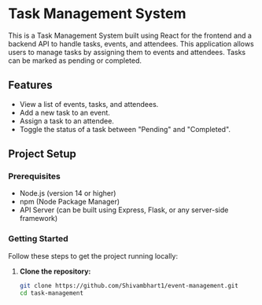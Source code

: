 # Task Management System

This is a Task Management System built using React for the frontend and a backend API to handle tasks, events, and attendees. This application allows users to manage tasks by assigning them to events and attendees. Tasks can be marked as pending or completed.

## Features

- View a list of events, tasks, and attendees.
- Add a new task to an event.
- Assign a task to an attendee.
- Toggle the status of a task between "Pending" and "Completed".

## Project Setup

### Prerequisites

- Node.js (version 14 or higher)
- npm (Node Package Manager)
- API Server (can be built using Express, Flask, or any server-side framework)

### Getting Started

Follow these steps to get the project running locally:

1. **Clone the repository:**
   ```bash
   git clone https://github.com/Shivambhart1/event-management.git
   cd task-management
   ```
